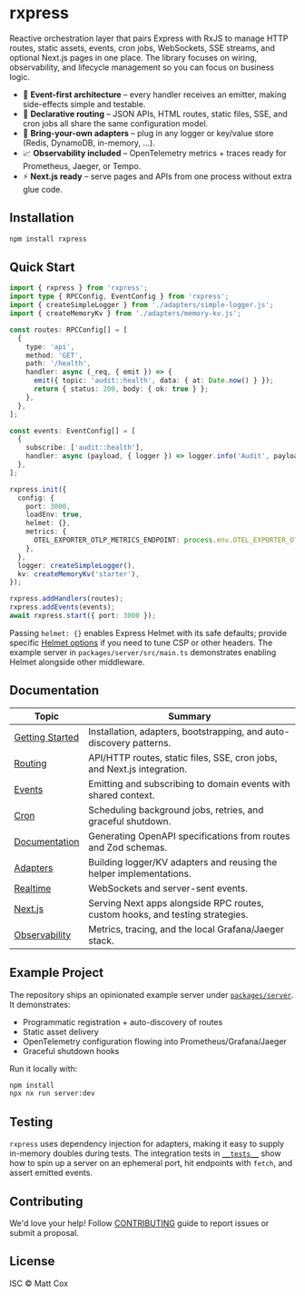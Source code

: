 # rxpress

Reactive orchestration layer that pairs Express with RxJS to manage HTTP routes, static assets, events, cron jobs, WebSockets, SSE streams, and optional Next.js pages in one place. The library focuses on wiring, observability, and lifecycle management so you can focus on business logic.

- 🚀 **Event-first architecture** – every handler receives an emitter, making side-effects simple and testable.
- 🧭 **Declarative routing** – JSON APIs, HTML routes, static files, SSE, and cron jobs all share the same configuration model.
- 🔌 **Bring-your-own adapters** – plug in any logger or key/value store (Redis, DynamoDB, in-memory, …).
- 📈 **Observability included** – OpenTelemetry metrics + traces ready for Prometheus, Jaeger, or Tempo.
- ⚡ **Next.js ready** – serve pages and APIs from one process without extra glue code.

## Installation

```bash
npm install rxpress
```

## Quick Start

```ts
import { rxpress } from 'rxpress';
import type { RPCConfig, EventConfig } from 'rxpress';
import { createSimpleLogger } from './adapters/simple-logger.js';
import { createMemoryKv } from './adapters/memory-kv.js';

const routes: RPCConfig[] = [
  {
    type: 'api',
    method: 'GET',
    path: '/health',
    handler: async (_req, { emit }) => {
      emit({ topic: 'audit::health', data: { at: Date.now() } });
      return { status: 200, body: { ok: true } };
    },
  },
];

const events: EventConfig[] = [
  {
    subscribe: ['audit::health'],
    handler: async (payload, { logger }) => logger.info('Audit', payload as object),
  },
];

rxpress.init({
  config: {
    port: 3000,
    loadEnv: true,
    helmet: {},
    metrics: {
      OTEL_EXPORTER_OTLP_METRICS_ENDPOINT: process.env.OTEL_EXPORTER_OTLP_METRICS_ENDPOINT,
    },
  },
  logger: createSimpleLogger(),
  kv: createMemoryKv('starter'),
});

rxpress.addHandlers(routes);
rxpress.addEvents(events);
await rxpress.start({ port: 3000 });
```

Passing `helmet: {}` enables Express Helmet with its safe defaults; provide specific [Helmet options](https://helmetjs.github.io/) if you need to tune CSP or other headers. The example server in `packages/server/src/main.ts` demonstrates enabling Helmet alongside other middleware.

## Documentation

| Topic                                        | Summary                                                                       |
| -------------------------------------------- | ----------------------------------------------------------------------------- |
| [Getting Started](./docs/getting-started.md) | Installation, adapters, bootstrapping, and auto-discovery patterns.           |
| [Routing](./docs/routing.md)                 | API/HTTP routes, static files, SSE, cron jobs, and Next.js integration.       |
| [Events](./docs/events.md)                   | Emitting and subscribing to domain events with shared context.                |
| [Cron](./docs/cron.md)                       | Scheduling background jobs, retries, and graceful shutdown.                   |
| [Documentation](./docs/documentation.md)     | Generating OpenAPI specifications from routes and Zod schemas.                |
| [Adapters](./docs/adapters.md)               | Building logger/KV adapters and reusing the helper implementations.           |
| [Realtime](./docs/realtime.md)               | WebSockets and server-sent events.                                            |
| [Next.js](./docs/nextjs.md)                  | Serving Next apps alongside RPC routes, custom hooks, and testing strategies. |
| [Observability](./docs/observability.md)     | Metrics, tracing, and the local Grafana/Jaeger stack.                         |

## Example Project

The repository ships an opinionated example server under [`packages/server`](../server). It demonstrates:

- Programmatic registration + auto-discovery of routes
- Static asset delivery
- OpenTelemetry configuration flowing into Prometheus/Grafana/Jaeger
- Graceful shutdown hooks

Run it locally with:

```bash
npm install
npx nx run server:dev
```

## Testing

`rxpress` uses dependency injection for adapters, making it easy to supply in-memory doubles during tests. The integration tests in [`__tests__`](./__tests__) show how to spin up a server on an ephemeral port, hit endpoints with `fetch`, and assert emitted events.

## Contributing

We'd love your help! Follow [CONTRIBUTING](CONTRIBUTING.md) guide to report issues or submit a proposal.

## License

ISC © Matt Cox
